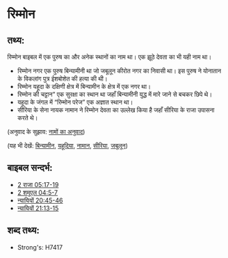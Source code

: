 # रिम्मोन #

## तथ्य: ##

रिम्मोन बाइबल में एक पुरुष का और अनेक स्थानों का नाम था। एक झूठे देवता का भी यही नाम था।

* रिम्मोन नगर एक पुरुष बिन्यामीनी था जो जबूलून कीरोत नगर का निवासी था। इस पुरुष ने योनातान के विकलांग पुत्र ईशबोशेत की हत्या की थी।
* रिम्मोन यहूदा के दक्षिणी क्षेत्र में बिन्यामीन के क्षेत्र में एक नगर था।
* रिम्मोन की चट्टान” एक सुरक्षा का स्थान था जहाँ बिन्यामीनी युद्ध में मारे जाने से बचकर छिपे थे।
* यहूदा के जंगल में “रिम्मोन परेज” एक अज्ञात स्थान था।
* सीरिया के सेना नायक नामान ने रिम्मोन देवता का उल्लेख किया है जहाँ सीरिया के राजा उपासना करते थे।

(अनुवाद के सुझाव: [नामों का अनुवाद](rc://en/ta/man/translate/translate-names))

(यह भी देखें: [बिन्यामीन](../names/benjamin.md), [यहूदिया](../names/judea.md), [नामान](../names/naaman.md), [सीरिया](../names/syria.md), [जबूलून](../names/zebulun.md))

## बाइबल सन्दर्भ: ##

* [2 राजा 05:17-19](rc://en/tn/help/2ki/05/17)
* [2 शमूएल 04:5-7](rc://en/tn/help/2sa/04/05)
* [न्यायियों 20:45-46](rc://en/tn/help/jdg/20/45)
* [न्यायियों 21:13-15](rc://en/tn/help/jdg/21/13)

## शब्द तथ्य: ##

* Strong's: H7417
